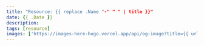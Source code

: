 ```yaml
---
title: "Resource: {{ replace .Name "-" " " | title }}"
date: {{ .Date }}
description: 
tags: [resource]
images: ['https://images-here-hugo.vercel.app/api/og-image?title={{ urlquery (replace .Name "-" " " | title) }}']
---
```


